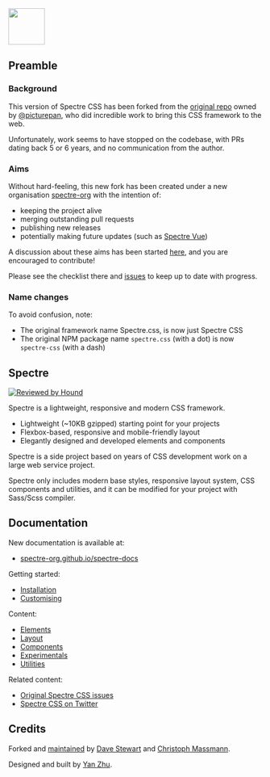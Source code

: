 <a href="https://spectre-org.github.io/spectre-css">
  <img src="https://spectre-org.github.io/spectre-css/img/spectre-logo.svg" width="72" height="72">
</a>

## Preamble

### Background

This version of Spectre CSS has been forked from the [original repo](https://github.com/picturepan2/spectre) owned by [@picturepan](https://github.com/picturepan2), who did incredible work to bring this CSS framework to the web.

Unfortunately, work seems to have stopped on the codebase, with PRs dating back 5 or 6 years, and no communication from the author.

### Aims

Without hard-feeling, this new fork has been created under a new organisation [spectre-org](https://github.com/spectre-org/) with the intention of:

- keeping the project alive
- merging outstanding pull requests
- publishing new releases
- potentially making future updates (such as [Spectre Vue](https://github.com/spectre-org/spectre-vue))

A discussion about these aims has been started [here](https://github.com/spectre-org/spectre-css/discussions/2), and you are encouraged to contribute!

Please see the checklist there and [issues](https://github.com/spectre-org/spectre-css/issues) to keep up to date with progress.

### Name changes

To avoid confusion, note:

- The original framework name Spectre.css, is now just Spectre CSS
- The original NPM package name `spectre.css` (with a dot) is now `spectre-css` (with a dash)

## Spectre

[![Reviewed by Hound](https://img.shields.io/badge/Reviewed_by-Hound-8E64B0.svg)](https://houndci.com)

Spectre is a lightweight, responsive and modern CSS framework.

- Lightweight (~10KB gzipped) starting point for your projects
- Flexbox-based, responsive and mobile-friendly layout
- Elegantly designed and developed elements and components

Spectre is a side project based on years of CSS development work on a large web service project.

Spectre only includes modern base styles, responsive layout system, CSS components and utilities, and it can be modified for your project with Sass/Scss compiler.

## Documentation

New documentation is available at:

- [spectre-org.github.io/spectre-docs](https://spectre-org.github.io/spectre-docs)

Getting started:

- [Installation](https://spectre-org.github.io/spectre-docs/docs/setup/installation.html)
- [Customising](https://spectre-org.github.io/spectre-docs/docs/setup/custom.html)

Content:

- [Elements](https://spectre-org.github.io/spectre-docs/docs/elements/index.html)
- [Layout](https://spectre-org.github.io/spectre-docs/docs/layout/index.html)
- [Components](https://spectre-org.github.io/spectre-docs/docs/components/index.html)
- [Experimentals](https://spectre-org.github.io/spectre-docs/docs/experimentals/index.html)
- [Utilities](https://spectre-org.github.io/spectre-docs/docs/utilities/index.html)

Related content:

- [Original Spectre CSS issues](https://github.com/picturepan2/spectre/issues)
- [Spectre CSS on Twitter](https://twitter.com/spectrecss)

## Credits

Forked and [maintained](https://github.com/spectre-org/spectre-css/discussions/2) by [Dave Stewart](https://github.com/davestewart) and [Christoph Massmann](https://github.com/ma4nn).

Designed and built by [Yan Zhu](https://twitter.com/picturepan2).
